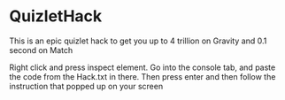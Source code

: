 # QuizletHack
This is an epic quizlet hack to get you up to 4 trillion on Gravity and 0.1 second on Match

Right click and press inspect element. Go into the console tab, and paste the code from the Hack.txt in there. Then press enter and then follow the instruction that popped up on your screen
